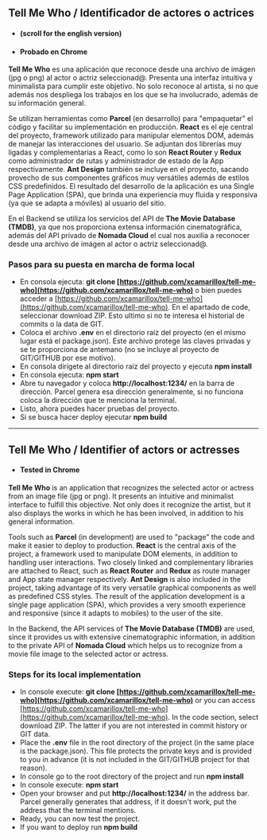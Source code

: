 ## Tell Me Who / Identificador de actores o actrices
- #### (scroll for the english version)
- #### Probado en Chrome

**Tell Me Who** es una aplicación que reconoce desde una archivo de imágen (jpg o png) al actor o actriz seleccionad@. Presenta una interfaz intuitiva y minimalista para cumplir este objetivo. No solo reconoce al artista, si no que además nos despliega los trabajos en los que se ha involucrado, además de su información general.

Se utilizan herramientas como **Parcel** (en desarrollo) para "empaquetar" el código y facilitar su implementación en producción. **React** es el eje central del proyecto, framework utilizado para manipular elementos DOM, además de manejar las interacciones del usuario. Se adjuntan dos librerías muy ligadas y complementarias a React, como lo son **React Router** y **Redux** como administrador de rutas y administrador de estado de la App respectivamente. **Ant Design** también se incluye en el proyecto, sacando provecho de sus componentes gráficos muy versátiles además de estilos CSS predefinidos. El resultado del desarrollo de la aplicación es una Single Page Application (SPA), que brinda una experiencia muy fluida y responsiva (ya que se adapta a móviles) al usuario del sitio. 

En el Backend se utiliza los servicios del API de **The Movie Database (TMDB)**, ya que nos proporciona extensa información cinematográfica, además del API privado de **Nomada Cloud** el cual nos auxilia a reconocer desde una archivo de imágen al actor o actriz seleccionad@.

### Pasos para su puesta en marcha de forma local

 - En consola ejecuta: **git clone [https://github.com/xcamarillox/tell-me-who](https://github.com/xcamarillox/tell-me-who)** o bien puedes acceder a [https://github.com/xcamarillox/tell-me-who](https://github.com/xcamarillox/tell-me-who). En el apartado de code, seleccionar download ZIP. Esto ultimo si no te interesa el historial de commits o la data de GIT.
 - Coloca el archivo **.env** en el directorio raíz del proyecto (en el mismo lugar está el package.json). Este archivo protege las claves privadas y se te proporciona de antemano (no se incluye al proyecto de GIT/GITHUB por ese motivo).
 - En consola dirigete al directorio raíz del proyecto y ejecuta **npm install**
 - En consola ejecuta: **npm start**
 - Abre tu navegador y coloca **http://localhost:1234/** en la barra de dirección. Parcel genera esa dirección generalmente, si no funciona coloca la dirección que te menciona la terminal.
 - Listo, ahora puedes hacer pruebas del proyecto. 
 - Si se busca hacer deploy ejecutar **npm build**
 

_________________


## Tell Me Who / Identifier of actors or actresses
- #### Tested in Chrome


**Tell Me Who** is an application that recognizes the selected actor or actress from an image file (jpg or png). It presents an intuitive and minimalist interface to fulfill this objective. Not only does it recognize the artist, but it also displays the works in which he has been involved, in addition to his general information.

Tools such as **Parcel** (in development) are used to "package" the code and make it easier to deploy to production. **React** is the central axis of the project, a framework used to manipulate DOM elements, in addition to handling user interactions. Two closely linked and complementary libraries are attached to React, such as **React Router** and **Redux** as route manager and App state manager respectively. **Ant Design** is also included in the project, taking advantage of its very versatile graphical components as well as predefined CSS styles. The result of the application development is a single page application (SPA), which provides a very smooth experience and responsive (since it adapts to mobiles) to the user of the site.

In the Backend, the API services of **The Movie Database (TMDB)** are used, since it provides us with extensive cinematographic information, in addition to the private API of **Nomada Cloud** which helps us to recognize from a movie file image to the selected actor or actress.

### Steps for its local implementation

 - In console execute: **git clone [https://github.com/xcamarillox/tell-me-who](https://github.com/xcamarillox/tell-me-who)** or you can access [https://github.com/xcamarillox/tell-me-who](https://github.com/xcamarillox/tell-me-who). In the code section, select download ZIP. The latter if you are not interested in commit history or GIT data.
 - Place the **.env** file in the root directory of the project (in the same place is the package.json). This file protects the private keys and is provided to you in advance (it is not included in the GIT/GITHUB project for that reason).
 - In console go to the root directory of the project and run **npm install**
 - In console execute: **npm start**
 - Open your browser and put **http://localhost:1234/** in the address bar. Parcel generally generates that address, if it doesn't work, put the address that the terminal mentions.
 - Ready, you can now test the project.
 - If you want to deploy run **npm build**
